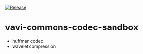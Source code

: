 [![Release](https://jitpack.io/v/umjammer/vavi-commons-codec-sandbox.svg)](https://jitpack.io/#umjammer/vavi-commonsi-codec-sandbox)

# vavi-commons-codec-sandbox

 - huffman codec
 - wavelet compression
